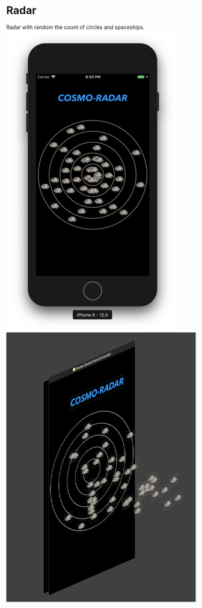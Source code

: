 # Radar
Radar with random the count of circles and spaceships.
![Screenshot](screenshot1.jpg)
![Screenshot](screenshot2.jpg)

